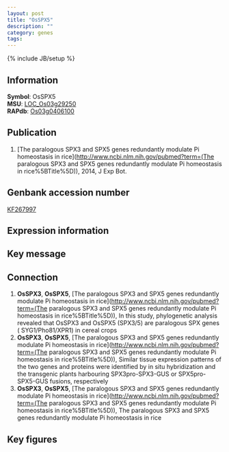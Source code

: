 ```yaml
---
layout: post
title: "OsSPX5"
description: ""
category: genes
tags: 
---
```

{% include JB/setup %}

## Information
__Symbol__: OsSPX5  
__MSU__: [LOC_Os03g29250](http://rice.plantbiology.msu.edu/cgi-bin/ORF_infopage.cgi?orf=LOC_Os03g29250)  
__RAPdb__: [Os03g0406100](http://rapdb.dna.affrc.go.jp/viewer/gbrowse_details/irgsp1?name=Os03g0406100)  

## Publication
1. [The paralogous SPX3 and SPX5 genes redundantly modulate Pi homeostasis in rice](http://www.ncbi.nlm.nih.gov/pubmed?term=(The paralogous SPX3 and SPX5 genes redundantly modulate Pi homeostasis in rice%5BTitle%5D)), 2014, J Exp Bot.

## Genbank accession number
[KF267997](http://www.ncbi.nlm.nih.gov/nuccore/KF267997)

## Expression information

## Key message

## Connection
1. __OsSPX3__, __OsSPX5__, [The paralogous SPX3 and SPX5 genes redundantly modulate Pi homeostasis in rice](http://www.ncbi.nlm.nih.gov/pubmed?term=(The paralogous SPX3 and SPX5 genes redundantly modulate Pi homeostasis in rice%5BTitle%5D)),  In this study, phylogenetic analysis revealed that OsSPX3 and OsSPX5 (SPX3/5) are paralogous SPX genes ( SYG1/Pho81/XPR1) in cereal crops
2. __OsSPX3__, __OsSPX5__, [The paralogous SPX3 and SPX5 genes redundantly modulate Pi homeostasis in rice](http://www.ncbi.nlm.nih.gov/pubmed?term=(The paralogous SPX3 and SPX5 genes redundantly modulate Pi homeostasis in rice%5BTitle%5D)),  Similar tissue expression patterns of the two genes and proteins were identified by in situ hybridization and the transgenic plants harbouring SPX3pro-SPX3-GUS or SPX5pro-SPX5-GUS fusions, respectively
3. __OsSPX3__, __OsSPX5__, [The paralogous SPX3 and SPX5 genes redundantly modulate Pi homeostasis in rice](http://www.ncbi.nlm.nih.gov/pubmed?term=(The paralogous SPX3 and SPX5 genes redundantly modulate Pi homeostasis in rice%5BTitle%5D)), The paralogous SPX3 and SPX5 genes redundantly modulate Pi homeostasis in rice

## Key figures



